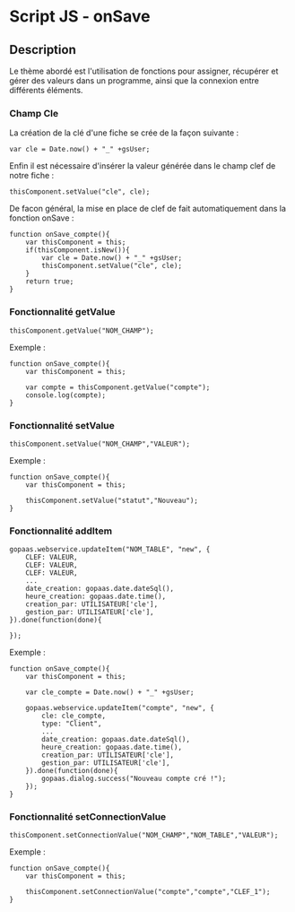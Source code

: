 
# Script JS - onSave

## Description

Le thème abordé est l'utilisation de fonctions pour assigner, récupérer et gérer des valeurs dans un programme, ainsi que la connexion entre différents éléments.

### Champ Cle

La création de la clé d'une fiche se crée de la façon suivante :

```
var cle = Date.now() + "_" +gsUser;
```

Enfin il est nécessaire d'insérer la valeur générée dans le champ clef de notre fiche :

```
thisComponent.setValue("cle", cle);
```

De facon général, la mise en place de clef de fait automatiquement dans la fonction onSave :

```
function onSave_compte(){
    var thisComponent = this;
    if(thisComponent.isNew()){
        var cle = Date.now() + "_" +gsUser;
        thisComponent.setValue("cle", cle);
    }
    return true;
}
```

### Fonctionnalité getValue

```
thisComponent.getValue("NOM_CHAMP");
```

Exemple :

```
function onSave_compte(){
    var thisComponent = this;

    var compte = thisComponent.getValue("compte");
    console.log(compte);
}
```

### Fonctionnalité setValue

```
thisComponent.setValue("NOM_CHAMP","VALEUR");
```

Exemple :

```
function onSave_compte(){
    var thisComponent = this;

    thisComponent.setValue("statut","Nouveau");
}
```

### Fonctionnalité addItem

```
gopaas.webservice.updateItem("NOM_TABLE", "new", {
    CLEF: VALEUR,
    CLEF: VALEUR,
    CLEF: VALEUR,
    ...
    date_creation: gopaas.date.dateSql(),
    heure_creation: gopaas.date.time(),
    creation_par: UTILISATEUR['cle'],
    gestion_par: UTILISATEUR['cle'],
}).done(function(done){

});
```

Exemple :

```
function onSave_compte(){
    var thisComponent = this;

    var cle_compte = Date.now() + "_" +gsUser;

    gopaas.webservice.updateItem("compte", "new", {
        cle: cle_compte,
        type: "Client",
        ...
        date_creation: gopaas.date.dateSql(),
        heure_creation: gopaas.date.time(),
        creation_par: UTILISATEUR['cle'],
        gestion_par: UTILISATEUR['cle'],
    }).done(function(done){
        gopaas.dialog.success("Nouveau compte cré !");
    });
}
```

### Fonctionnalité setConnectionValue

```
thisComponent.setConnectionValue("NOM_CHAMP","NOM_TABLE","VALEUR");
```

Exemple :
```
function onSave_compte(){
    var thisComponent = this;

    thisComponent.setConnectionValue("compte","compte","CLEF_1");
}
```